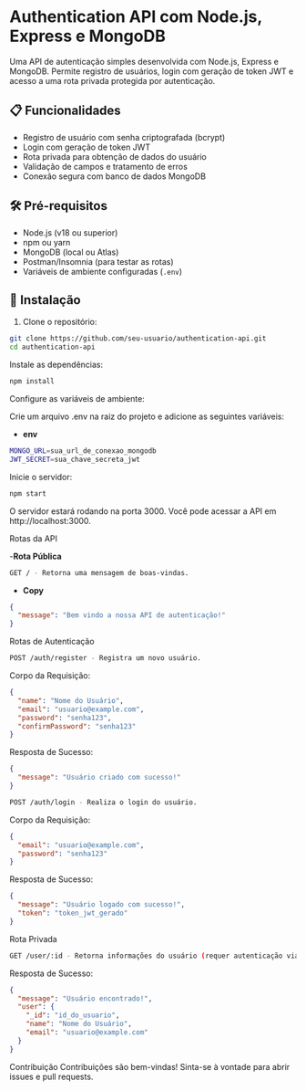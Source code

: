 # Authentication API com Node.js, Express e MongoDB

Uma API de autenticação simples desenvolvida com Node.js, Express e MongoDB. Permite registro de usuários, login com geração de token JWT e acesso a uma rota privada protegida por autenticação.

## 📋 Funcionalidades

- Registro de usuário com senha criptografada (bcrypt)
- Login com geração de token JWT
- Rota privada para obtenção de dados do usuário
- Validação de campos e tratamento de erros
- Conexão segura com banco de dados MongoDB

## 🛠️ Pré-requisitos

- Node.js (v18 ou superior)
- npm ou yarn
- MongoDB (local ou Atlas)
- Postman/Insomnia (para testar as rotas)
- Variáveis de ambiente configuradas (`.env`)

## 🔧 Instalação

1. Clone o repositório:
```bash
git clone https://github.com/seu-usuario/authentication-api.git
cd authentication-api
```

Instale as dependências:

```bash
npm install
```

Configure as variáveis de ambiente:

Crie um arquivo .env na raiz do projeto e adicione as seguintes variáveis:

- **env**
```bash
MONGO_URL=sua_url_de_conexao_mongodb
JWT_SECRET=sua_chave_secreta_jwt
```

Inicie o servidor:


```bash
npm start
```

O servidor estará rodando na porta 3000. Você pode acessar a API em http://localhost:3000.

Rotas da API

-**Rota Pública**
```bash
GET / - Retorna uma mensagem de boas-vindas.
```


- **Copy**
```json
{
  "message": "Bem vindo a nossa API de autenticação!"
}
```
Rotas de Autenticação
```bash
POST /auth/register - Registra um novo usuário.
```

Corpo da Requisição:

```json
{
  "name": "Nome do Usuário",
  "email": "usuario@example.com",
  "password": "senha123",
  "confirmPassword": "senha123"
}
```
Resposta de Sucesso:

```json
{
  "message": "Usuário criado com sucesso!"
}
```
```bash
POST /auth/login - Realiza o login do usuário.
```
Corpo da Requisição:

```json
{
  "email": "usuario@example.com",
  "password": "senha123"
}
```
Resposta de Sucesso:

```json
{
  "message": "Usuário logado com sucesso!",
  "token": "token_jwt_gerado"
}
```
Rota Privada
```bash
GET /user/:id - Retorna informações do usuário (requer autenticação via token JWT).
```
Resposta de Sucesso:

```json
{
  "message": "Usuário encontrado!",
  "user": {
    "_id": "id_do_usuario",
    "name": "Nome do Usuário",
    "email": "usuario@example.com"
  }
}
```
Contribuição
Contribuições são bem-vindas! Sinta-se à vontade para abrir issues e pull requests.

